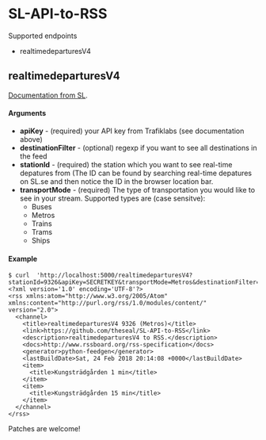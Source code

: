 # SL-API-to-RSS

Supported endpoints
* realtimedeparturesV4

## realtimedeparturesV4
[Documentation from SL](https://www.trafiklab.se/api/sl-realtidsinformation-4).
#### Arguments
* **apiKey** - (required) your API key from Trafiklabs (see documentation above)
* **destinationFilter** - (optional) regexp if you want to see all destinations in the feed
* **stationId** - (required) the station which you want to see real-time depatures from (The ID can be found by searching real-time depatures on SL.se and then notice the ID in the browser location bar.
* **transportMode** - (required) The type of transportation you would like to see in your stream. Supported types are (case sensitve):
  * Buses
  * Metros
  * Trains
  * Trams
  * Ships

#### Example
```
$ curl  'http://localhost:5000/realtimedeparturesV4?stationId=9326&apiKey=SECRETKEY&transportMode=Metros&destinationFilter=Kungs'
<?xml version='1.0' encoding='UTF-8'?>
<rss xmlns:atom="http://www.w3.org/2005/Atom" xmlns:content="http://purl.org/rss/1.0/modules/content/" version="2.0">
  <channel>
    <title>realtimedeparturesV4 9326 (Metros)</title>
    <link>https://github.com/theseal/SL-API-to-RSS</link>
    <description>realtimedeparturesV4 to RSS.</description>
    <docs>http://www.rssboard.org/rss-specification</docs>
    <generator>python-feedgen</generator>
    <lastBuildDate>Sat, 24 Feb 2018 20:14:08 +0000</lastBuildDate>
    <item>
      <title>Kungsträdgården 1 min</title>
    </item>
    <item>
      <title>Kungsträdgården 15 min</title>
    </item>
  </channel>
</rss>
```

Patches are welcome!
